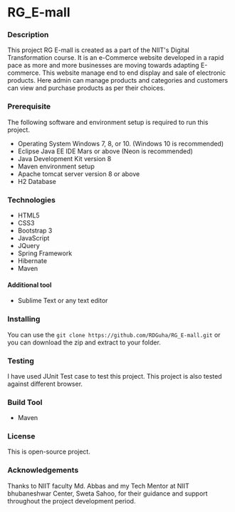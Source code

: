 # RG_E-mall

### Description
This project RG E-mall is created as a part of the NIIT's Digital Transformation course. It is an e-Commerce website developed in a rapid pace as more and more businesses are moving towards adapting E-commerce. This website manage  end to end display and sale of electronic products. Here admin can manage products and categories and customers can view and purchase products as per their choices.

### Prerequisite
The following software and environment setup is required to run this project. 
* Operating System Windows 7, 8, or 10. (Windows 10 is recommended)
* Eclipse Java EE IDE Mars or above (Neon is recommended)
* Java Development Kit version 8
* Maven environment setup
* Apache tomcat server version 8 or above
* H2 Database

### Technologies
* HTML5
* CSS3
* Bootstrap 3
* JavaScript
* JQuery
* Spring Framework
* Hibernate
* Maven

#### Additional tool
* Sublime Text or any text editor

### Installing
You can use the `git clone https://github.com/RDGuha/RG_E-mall.git` or you can download the zip and extract to your folder. 

### Testing
I have used JUnit Test case to test this project. This project is also tested against different browser.

### Build Tool
* Maven 

### License
This is open-source project. 

### Acknowledgements
Thanks to NIIT faculty Md. Abbas and my Tech Mentor at NIIT bhubaneshwar Center, Sweta Sahoo, for their guidance and support throughout the project development period.  
